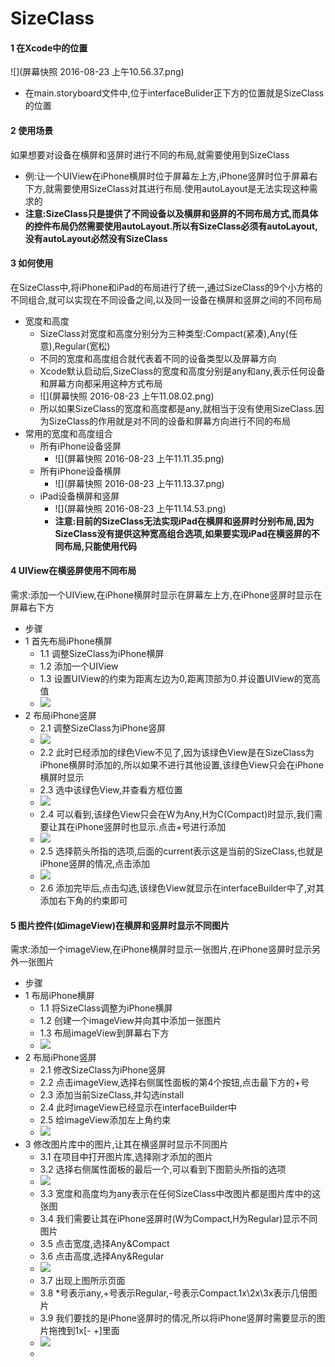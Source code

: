 # SizeClass
#### 1 在Xcode中的位置
![](屏幕快照 2016-08-23 上午10.56.37.png)
- 在main.storyboard文件中,位于interfaceBulider正下方的位置就是SizeClass的位置

#### 2 使用场景
如果想要对设备在横屏和竖屏时进行不同的布局,就需要使用到SizeClass
- 例:让一个UIView在iPhone横屏时位于屏幕左上方,iPhone竖屏时位于屏幕右下方,就需要使用SizeClass对其进行布局.使用autoLayout是无法实现这种需求的
- **注意:SizeClass只是提供了不同设备以及横屏和竖屏的不同布局方式,而具体的控件布局仍然需要使用autoLayout.所以有SizeClass必须有autoLayout,没有autoLayout必然没有SizeClass**

#### 3 如何使用
在SizeClass中,将iPhone和iPad的布局进行了统一,通过SizeClass的9个小方格的不同组合,就可以实现在不同设备之间,以及同一设备在横屏和竖屏之间的不同布局
- 宽度和高度
  - SizeClass对宽度和高度分别分为三种类型:Compact(紧凑),Any(任意),Regular(宽松)
  - 不同的宽度和高度组合就代表着不同的设备类型以及屏幕方向
  - Xcode默认启动后,SizeClass的宽度和高度分别是any和any,表示任何设备和屏幕方向都采用这种方式布局
  - ![](屏幕快照 2016-08-23 上午11.08.02.png)
  - 所以如果SizeClass的宽度和高度都是any,就相当于没有使用SizeClass.因为SizeClass的作用就是对不同的设备和屏幕方向进行不同的布局
- 常用的宽度和高度组合
  - 所有iPhone设备竖屏
    - ![](屏幕快照 2016-08-23 上午11.11.35.png)
  - 所有iPhone设备横屏
    - ![](屏幕快照 2016-08-23 上午11.13.37.png)
  - iPad设备横屏和竖屏
    - ![](屏幕快照 2016-08-23 上午11.14.53.png)
    - **注意:目前的SizeClass无法实现iPad在横屏和竖屏时分别布局,因为SizeClass没有提供这种宽高组合选项,如果要实现iPad在横竖屏的不同布局,只能使用代码**

#### 4 UIView在横竖屏使用不同布局
需求:添加一个UIView,在iPhone横屏时显示在屏幕左上方,在iPhone竖屏时显示在屏幕右下方
- 步骤
- 1 首先布局iPhone横屏
  - 1.1 调整SizeClass为iPhone横屏
  - 1.2 添加一个UIView
  - 1.3 设置UIView的约束为距离左边为0,距离顶部为0.并设置UIView的宽高值
  - ![](Snip20160823_7.png)
- 2 布局iPhone竖屏
  - 2.1 调整SizeClass为iPhone竖屏
  - ![](Snip20160823_8.png)
  - 2.2 此时已经添加的绿色View不见了,因为该绿色View是在SizeClass为iPhone横屏时添加的,所以如果不进行其他设置,该绿色View只会在iPhone横屏时显示
  - 2.3 选中该绿色View,并查看方框位置
  - ![](Snip20160823_9.png)
  - 2.4 可以看到,该绿色View只会在W为Any,H为C(Compact)时显示,我们需要让其在iPhone竖屏时也显示.点击+号进行添加
  - ![](Snip20160823_10.png)
  - 2.5 选择箭头所指的选项,后面的current表示这是当前的SizeClass,也就是iPhone竖屏的情况,点击添加
  - ![](Snip20160823_11.png)
  - 2.6 添加完毕后,点击勾选,该绿色View就显示在interfaceBuilder中了,对其添加右下角的约束即可

#### 5 图片控件(如imageView)在横屏和竖屏时显示不同图片
需求:添加一个imageView,在iPhone横屏时显示一张图片,在iPhone竖屏时显示另外一张图片
- 步骤
- 1 布局iPhone横屏
  - 1.1 将SizeClass调整为iPhone横屏
  - 1.2 创建一个imageView并向其中添加一张图片
  - 1.3 布局imageView到屏幕右下方
  - ![](Snip20160823_12.png)
- 2 布局iPhone竖屏
  - 2.1 修改SizeClass为iPhone竖屏
  - 2.2 点击imageView,选择右侧属性面板的第4个按钮,点击最下方的+号
  - 2.3 添加当前SizeClass,并勾选install
  - 2.4 此时imageView已经显示在interfaceBuilder中
  - 2.5 给imageView添加左上角约束
  - ![](Snip20160823_13.png)
- 3 修改图片库中的图片,让其在横竖屏时显示不同图片
  - 3.1 在项目中打开图片库,选择刚才添加的图片
  - 3.2 选择右侧属性面板的最后一个,可以看到下图箭头所指的选项
  - ![](Snip20160823_14.png)
  - 3.3 宽度和高度均为any表示在任何SizeClass中改图片都是图片库中的这张图
  - 3.4 我们需要让其在iPhone竖屏时(W为Compact,H为Regular)显示不同图片
  - 3.5 点击宽度,选择Any&Compact
  - 3.6 点击高度,选择Any&Regular
  - ![](Snip20160823_15.png)
  - 3.7 出现上图所示页面
  - 3.8 *号表示any,+号表示Regular,-号表示Compact.1x\2x\3x表示几倍图片
  - 3.9 我们要找的是iPhone竖屏时的情况,所以将iPhone竖屏时需要显示的图片拖拽到1x[- +]里面
  - ![](Snip20160823_16.png)
  - 